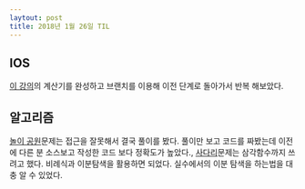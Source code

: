 ```yaml
---
laytout: post
title: 2018년 1월 26일 TIL 
---
```

## IOS 
[이 강의](https://www.inflearn.com/course/stanford-ios-%ED%95%9C%EA%B8%80%EC%9E%90%EB%A7%89-%EA%B0%95%EC%9D%98/)의 계산기를 완성하고 브랜치를 이용해 이전 단계로 돌아가서 반복 해보았다.

## 알고리즘
[놀이 공원](https://www.acmicpc.net/problem/1561)문제는 접근을 잘못해서 결국 풀이를 봤다. 풀이만 보고 코드를 짜봤는데 이전에 다른 분 소스보고 작성한 코드 보다 정확도가 높았다., [사다리](https://www.acmicpc.net/problem/2022)문제는 삼각함수까지 쓰려고 했다. 비례식과 이분탐색을 활용하면 되었다. 실수에서의 이분 탐색을 하는법을 대충 알 수 있었다.